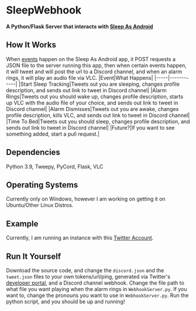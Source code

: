# SleepWebhook
**A Python/Flask Server that interacts with [Sleep As Android](https://play.google.com/store/apps/details?id=com.urbandroid.sleep)**
## How It Works
When [events](https://docs.sleep.urbandroid.org/services/automation.html#events) happen on the Sleep As Android app, it POST requests a JSON file to the server running this app, then when certain events happen, it will tweet and will post the url to a Discord channel, and when an alarm rings, it will play an audio file via VLC.
|Event|What Happens|
|-----|------------|
|Start Sleep Tracking|Tweets out you are sleeping, changes profile description, and sends out link to tweet in Discord channel|
|Alarm Rings|Tweets out you should wake up, changes profile description, starts up VLC with the audio file of your choice, and sends out link to tweet in Discord channel|
|Alarm Dismisses|Tweets out you are awake, changes profile description, kills VLC, and sends out link to tweet in Discord channel|
|Time To Bed|Tweets out you should sleep, changes profile description, and sends out link to tweet in Discord channel|
|Future?|If you want to see something added, start a pull request.|
## Dependencies 
Python 3.9, Tweepy, PyCord, Flask, VLC
## Operating Systems
Currently only on Windows, however I am working on getting it on Ubuntu/Other Linux Distros.
## Example
Currently, I am running an instance with this [Twitter Account](https://twitter.com/gahtvsleepsched "gahtv's sleep schedule").
## Run It Yourself
Download the source code, and change the `discord.json` and the `tweet.json` files to your own tokens/url/ping, generated via Twitter's [developer portal](https://developer.twitter.com), and a Discord channel webhook. Change the file path to what file you want playing when the alarm rings in `WebhookServer.py`. If you want to, change the pronouns you want to use in `WebhookServer.py`. Run the python script, and you should be up and running!
